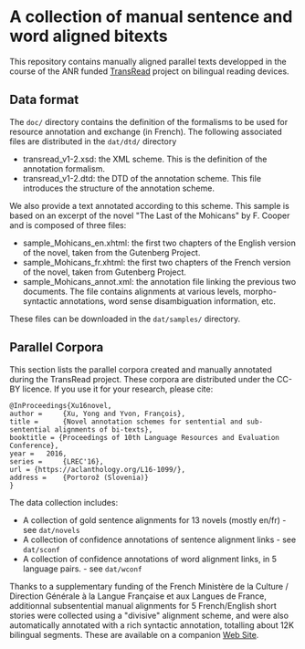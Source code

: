 # A collection of manual sentence and word aligned bitexts #

This repository contains manually aligned parallel texts developped in the course of the ANR funded [TransRead](https://transread.limsi.fr) project on bilingual reading devices.

## Data format ##
The `doc/` directory contains the definition of the formalisms to be used for resource annotation and exchange (in French). The following associated files are distributed in the `dat/dtd/` directory

* transread_v1-2.xsd: the XML scheme. This is the definition of the annotation formalism.
* transread_v1-2.dtd: the DTD of the annotation scheme. This file introduces the structure of the annotation scheme.

We also provide a text annotated according to this scheme. This sample is based on an excerpt of the novel "The Last of the Mohicans" by F. Cooper and is composed of three files:

* sample_Mohicans_en.xhtml: the first two chapters of the English version of the novel, taken from the Gutenberg Project.
* sample_Mohicans_fr.xhtml: the first two chapters of the French version of the novel, taken from Gutenberg Project.
* sample_Mohicans_annot.xml: the annotation file linking the previous two documents. The file contains alignments at various levels, morpho-syntactic annotations, word sense disambiguation information, etc.

These files can be downloaded in the `dat/samples/` directory.

## Parallel Corpora ##

This section lists the parallel corpora created and manually annotated during the TransRead project. These corpora are distributed under the CC-BY licence. If you use it for your research, please cite:

	@InProceedings{Xu16novel,
	author = 	 {Xu, Yong and Yvon, François},
	title = 	 {Novel annotation schemes for sentential and sub-sentential alignments of bi-texts},
	booktitle = {Proceedings of 10th Language Resources and Evaluation Conference},
	year = 	 2016,
	series = 	 {LREC'16},
	url = {https://aclanthology.org/L16-1099/},
	address = 	 {Portorož (Slovenia)}
	}

The data collection includes:

* A collection of gold sentence alignments for 13 novels (mostly en/fr) - see `dat/novels`
* A collection of confidence annotations of sentence alignment links - see  `dat/sconf`
* A collection of confidence annotations of word alignment links, in 5 language pairs. - see `dat/wconf`

Thanks to a supplementary funding of the French Ministère de la Culture / Direction Générale à la Langue Française et aux Langues de France, additionnal subsentential manual alignments for 5 French/English short stories were collected using a "divisive" alignment scheme, and were also automatically annotated with a rich syntactic annotation, totalling about 12K bilingual segments. These are available on a companion [Web Site](https://github.com/fyvo/AlibiWordAlignments).
